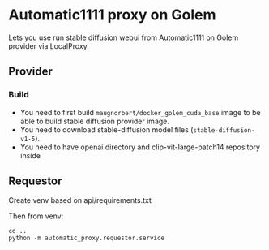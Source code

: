 # Automatic1111 proxy on Golem
Lets you use run stable diffusion webui from Automatic1111 on Golem provider via LocalProxy.

## Provider
### Build
- You need to first build `maugnorbert/docker_golem_cuda_base` image to be able to build stable diffusion provider image.
- You need to download stable-diffusion model files (`stable-diffusion-v1-5`).
- You need to have openai directory and clip-vit-large-patch14 repository inside 

## Requestor
Create venv based on api/requirements.txt

Then from venv:
```
cd ..
python -m automatic_proxy.requestor.service
```
